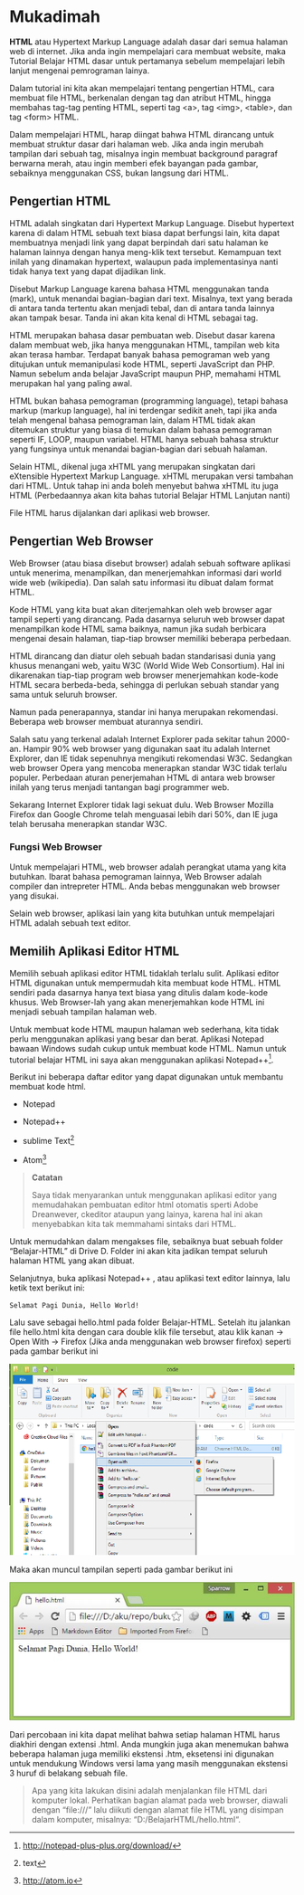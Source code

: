 Mukadimah
===========

**HTML** atau Hypertext Markup Language adalah dasar dari semua halaman
web di internet. Jika anda ingin mempelajari cara membuat website, maka
Tutorial Belajar HTML dasar untuk pertamanya sebelum mempelajari lebih
lanjut mengenai pemrograman lainya.

Dalam tutorial ini kita akan mempelajari tentang pengertian HTML, cara
membuat file HTML, berkenalan dengan tag dan atribut HTML, hingga
membahas tag-tag penting HTML, seperti tag &lt;a&gt;, tag &lt;img&gt;,
&lt;table&gt;, dan tag &lt;form&gt; HTML.

Dalam mempelajari HTML, harap diingat bahwa HTML dirancang untuk membuat
struktur dasar dari halaman web. Jika anda ingin merubah tampilan dari
sebuah tag, misalnya ingin membuat background paragraf berwarna merah,
atau ingin memberi efek bayangan pada gambar, sebaiknya menggunakan CSS,
bukan langsung dari HTML.

## Pengertian HTML


HTML adalah singkatan dari Hypertext Markup Language. Disebut hypertext
karena di dalam HTML sebuah text biasa dapat berfungsi lain, kita dapat
membuatnya menjadi link yang dapat berpindah dari satu halaman ke
halaman lainnya dengan hanya meng-klik text tersebut. Kemampuan text
inilah yang dinamakan hypertext, walaupun pada implementasinya nanti
tidak hanya text yang dapat dijadikan link.

Disebut Markup Language karena bahasa HTML menggunakan tanda (mark),
untuk menandai bagian-bagian dari text. Misalnya, text yang berada di
antara tanda tertentu akan menjadi tebal, dan di antara tanda lainnya
akan tampak besar. Tanda ini akan kita kenal di HTML sebagai tag.

HTML merupakan bahasa dasar pembuatan web. Disebut dasar karena dalam
membuat web, jika hanya menggunakan HTML, tampilan web kita akan terasa
hambar. Terdapat banyak bahasa pemograman web yang ditujukan untuk
memanipulasi kode HTML, seperti JavaScript dan PHP. Namun sebelum anda
belajar JavaScript maupun PHP, memahami HTML merupakan hal yang paling
awal.

HTML bukan bahasa pemograman (programming language), tetapi bahasa
markup (markup language), hal ini terdengar sedikit aneh, tapi jika anda
telah mengenal bahasa pemograman lain, dalam HTML tidak akan ditemukan
struktur yang biasa di temukan dalam bahasa pemograman seperti IF, LOOP,
maupun variabel. HTML hanya sebuah bahasa struktur yang fungsinya untuk
menandai bagian-bagian dari sebuah halaman.

Selain HTML, dikenal juga xHTML yang merupakan singkatan dari eXtensible
Hypertext Markup Language. xHTML merupakan versi tambahan dari HTML.
Untuk tahap ini anda boleh menyebut bahwa xHTML itu juga HTML
(Perbedaannya akan kita bahas tutorial Belajar HTML Lanjutan nanti)

File HTML harus dijalankan dari aplikasi web browser.

Pengertian Web Browser
----------------------

Web Browser (atau biasa disebut browser) adalah sebuah software aplikasi
untuk menerima, menampilkan, dan menerjemahkan informasi dari world wide
web (wikipedia). Dan salah satu informasi itu dibuat dalam format HTML.

Kode HTML yang kita buat akan diterjemahkan oleh web browser agar tampil
seperti yang dirancang. Pada dasarnya seluruh web browser dapat
menampilkan kode HTML sama baiknya, namun jika sudah berbicara mengenai
desain halaman, tiap-tiap browser memiliki beberapa perbedaan.

HTML dirancang dan diatur oleh sebuah badan standarisasi dunia yang
khusus menangani web, yaitu W3C (World Wide Web Consortium). Hal ini
dikarenakan tiap-tiap program web browser menerjemahkan kode-kode HTML
secara berbeda-beda, sehingga di perlukan sebuah standar yang sama untuk
seluruh browser.

Namun pada penerapannya, standar ini hanya merupakan rekomendasi.
Beberapa web browser membuat aturannya sendiri.

Salah satu yang terkenal adalah Internet Explorer pada sekitar tahun
2000-an. Hampir 90% web browser yang digunakan saat itu adalah Internet
Explorer, dan IE tidak sepenuhnya mengikuti rekomendasi W3C. Sedangkan
web browser Opera yang mencoba menerapkan standar W3C tidak terlalu
populer. Perbedaan aturan penerjemahan HTML di antara web browser inilah
yang terus menjadi tantangan bagi programmer web.

Sekarang Internet Explorer tidak lagi sekuat dulu. Web Browser Mozilla
Firefox dan Google Chrome telah menguasai lebih dari 50%, dan IE juga
telah berusaha menerapkan standar W3C.

### Fungsi Web Browser


Untuk mempelajari HTML, web browser adalah perangkat utama yang kita
butuhkan. Ibarat bahasa pemograman lainnya, Web Browser adalah compiler
dan intrepreter HTML. Anda bebas menggunakan web browser yang disukai.

Selain web browser, aplikasi lain yang kita butuhkan untuk mempelajari
HTML adalah sebuah text editor.

Memilih Aplikasi Editor HTML
-----------------------------

Memilih sebuah aplikasi editor HTML tidaklah terlalu sulit. Aplikasi
editor HTML digunakan untuk mempermudah kita membuat kode HTML. HTML
sendiri pada dasarnya hanya text biasa yang ditulis dalam kode-kode
khusus. Web Browser-lah yang akan menerjemahkan kode HTML ini menjadi
sebuah tampilan halaman web.

Untuk membuat kode HTML maupun halaman web sederhana, kita tidak perlu
menggunakan aplikasi yang besar dan berat. Aplikasi Notepad bawaan
Windows sudah cukup untuk membuat kode HTML. Namun untuk tutorial
belajar HTML ini saya akan menggunakan aplikasi Notepad++[^1].

Berikut ini beberapa daftar editor yang dapat digunakan untuk membantu
membuat kode html.

-   Notepad

-   Notepad++

-   sublime Text[^2]

-   Atom[^3]

[^1]: http://notepad-plus-plus.org/download/

[^2]: text

[^3]: http://atom.io

> **Catatan**
>
> Saya tidak menyarankan untuk menggunakan aplikasi editor yang
> memudahakan pembuatan editor html otomatis sperti Adobe Dreanwever,
> ckeditor ataupun yang lainya, karena hal ini akan menyebabkan kita tak
> memmahami sintaks dari HTML.

Untuk memudahkan dalam mengakses file, sebaiknya buat sebuah folder
“Belajar-HTML” di Drive D. Folder ini akan kita jadikan tempat seluruh
halaman HTML yang akan dibuat.

Selanjutnya, buka aplikasi Notepad++ , atau aplikasi text editor
lainnya, lalu ketik text berikut ini:


    Selamat Pagi Dunia, Hello World!

Lalu save sebagai hello.html pada folder Belajar-HTML. Setelah itu
jalankan file hello.html kita dengan cara double klik file tersebut,
atau klik kanan -&gt; Open With -&gt; Firefox (Jika anda menggunakan web
browser firefox) seperti pada gambar  berikut ini

![Open With browser](images/open-with.png)

Maka akan muncul tampilan seperti pada gambar berikut ini

![Tampilan Hello pertama](images/hello1.JPG)

Dari percobaan ini kita dapat melihat bahwa setiap halaman HTML harus
diakhiri dengan extensi .html. Anda mungkin juga akan menemukan bahwa
beberapa halaman juga memiliki ekstensi .htm, eksetensi ini digunakan
untuk mendukung Windows versi lama yang masih menggunakan ekstensi 3
huruf di belakang sebuah file.

> Apa yang kita lakukan disini adalah menjalankan file HTML dari
> komputer lokal. Perhatikan bagian alamat pada web browser, diawali
> dengan “file:///” lalu diikuti dengan alamat file HTML yang disimpan
> dalam komputer, misalnya: “D:/BelajarHTML/hello.html“.

